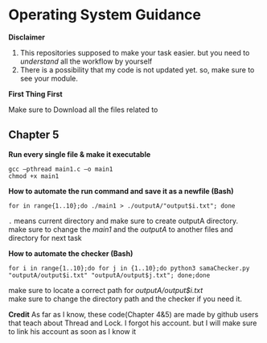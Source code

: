 Operating System Guidance
===

**Disclaimer**

1. This repositories supposed to make your task easier. but you need to *understand* all the workflow by yourself
2. There is a possibility that my code is not updated yet. so, make sure to see your module.

**First Thing First**

Make sure to Download all the files related to 

Chapter 5
--

**Run every single file & make it executable**

    gcc –pthread main1.c –o main1
    chmod +x main1

**How to automate the run command and save it as a newfile (Bash)**

    for in range{1..10};do ./main1 > ./outputA/"output$i.txt"; done
    
```.``` means current directory and make sure to create outputA directory.   
make sure to change the *main1* and the *outputA* to another files and directory for next task

**How to automate the checker (Bash)**

    for i in range{1..10};do for j in {1..10};do python3 samaChecker.py "outputA/output$i.txt" "outputA/output$j.txt"; done;done
    
make sure to locate a correct path for *outputA/output$i.txt*   
make sure to change the directory path and the checker if you need it.

**Credit**
As far as I know, these code(Chapter 4&5) are made by github users that teach about Thread and Lock. I forgot his account. but I will make sure to link his account as soon as I know it
